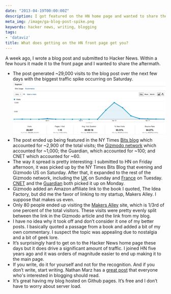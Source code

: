 ```yaml
---
date: "2013-04-19T00:00:00Z"
description: I got featured on the HN home page and wanted to share the results.
meta_img: /image/ga-blog-post-spike.png
keywords: hacker news, writing, blogging
tags:
- 'dataviz'
title: What does getting on the HN front page get you?
---
```


A week ago, I wrote a blog post and submitted to Hacker News. Within a few hours it made it to the front page and I wanted to share the aftermath.

<ul>
    <li>The post generated ~29,000 visits to the blog post over the next few days with the biggest traffic spike occurring on Saturday.
        <img src="/image/ga-blog-post-spike.png" alt="GA Blog Post Spike" data-width="1167" data-height="420" data-layout="responsive" />
    </li>
    <li>The post ended up being featured in the NY Times <a href="http://bits.blogs.nytimes.com/2013/04/12/todays-scuttlebot-e-mail-cachet-and-cellphone-dial-tones/" target="_blank">Bits blog</a> which accounted for ~2,900 of the total visits; the <a href="http://gizmodo.com/dial-tones/" target="_blank">Gizmodo network</a> which accounted for ~1,000; the Guardian, which accounted for ~100; and CNET which accounted for ~60.</li>
    <li>The way it spread is pretty interesting: I submitted to HN on Friday afternoon, it was picked up by the NY Times Bits Blog that evening and Gizmodo US on Saturday. After that, it expanded to the rest of the Gizmodo network, including the <a href="http://www.gizmodo.co.uk/2013/04/why-your-mobile-phone-doesnt-have-a-dial-tone/" target="_blank">UK</a> on Sunday and <a href="http://www.gizmodo.fr/2013/04/16/pourquoi-telephone-portable-tonalite.html" target="_blank">France</a> on Tuesday. <a href="http://www.cnet.com/8301-13952_1-57579660-81/the-404-1249-where-we-get-the-senior-discount-podcast/" target="_blank">CNET</a> and the <a href="http://www.guardian.co.uk/technology/blog/2013/apr/15/technology-links-newsbucket" target="_blank">Guardian</a> both picked it up on Monday.</li>
    <li>Gizmodo added an Amazon affiliate link to the book I quoted, The Idea Factory, but did me the favor of linking to my startup, Makers Alley. I suppose that makes us even.</li>
    <li>Only 80 people ended up visiting the <a href="https://makersalley.com/" target="_blank">Makers Alley</a> site, which is 1/3rd of one percent of the total visitors. These visits were pretty evenly split between the link in the Gizmodo article and the link from my blog.</li>
    <li>I have no idea why it took off and don’t consider it one of my better posts. I basically quoted a passage from a book and added a bit of my own commentary. I suspect the topic was appealing due to nostalgia and a bit of geek lore.</li>
    <li>It’s surprisingly hard to get on to the Hacker News home page these days but it does drive a significant amount of traffic. I joined HN five years ago and it was orders of magnitude easier to end up making it to the main page.</li>
    <li>If you write, do it for yourself and not for the recognition. And if you don’t write, start writing. Nathan Marz has a <a href="http://nathanmarz.com/blog/you-should-blog-even-if-you-have-no-readers.html" target="_blank">great post</a> that everyone who's interested in blogging should read.</li>
    <li>It’s great having my blog hosted on Github pages. It’s free and I don’t have to worry about server load.</li>
</ul>

